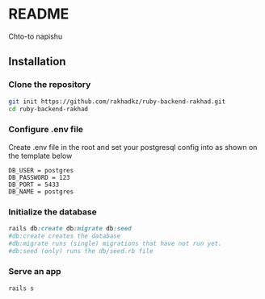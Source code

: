 # README

Chto-to napishu

## Installation

### Clone the repository

```bash
git init https://github.com/rakhadkz/ruby-backend-rakhad.git
cd ruby-backend-rakhad
```

### Configure .env  file
Create .env file in the root and set your postgresql config into as shown on the template below 
```
DB_USER = postgres
DB_PASSWORD = 123
DB_PORT = 5433
DB_NAME = postgres
```

### Initialize the database
```ruby
rails db:create db:migrate db:seed
#db:create creates the database
#db:migrate runs (single) migrations that have not run yet.
#db:seed (only) runs the db/seed.rb file
```
### Serve an app
```ruby
rails s
```
